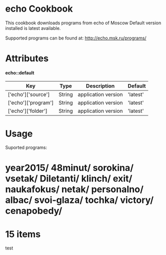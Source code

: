 echo Cookbook
==================

This cookbook downloads programs from echo of Moscow
Default version installed is latest available.

Supported programs can be found at: http://echo.msk.ru/programs/


Attributes
==================
#### echo::default

| Key | Type | Description | Default |
| --- | ---- | ----------- | ------- |
| ['echo']['source'] | String | application version | 'latest' |
| ['echo']['program'] | String | application version | 'latest' |
| ['echo']['folder'] | String | application version | 'latest' |

Usage
==================
Suported programs:

year2015/
48minut/
sorokina/
vsetak/
Diletanti/
klinch/
exit/
naukafokus/
netak/
personalno/
albac/
svoi-glaza/
tochka/
victory/
cenapobedy/
==================
15 items
==================

test